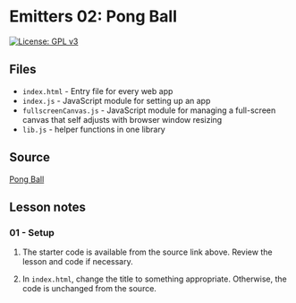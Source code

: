 # Emitters 02: Pong Ball

[![License: GPL v3](https://img.shields.io/badge/License-GPLv3-blue.svg)](https://www.gnu.org/licenses/gpl-3.0)

## Files

* <code>index.html</code> - Entry file for every web app
* <code>index.js</code> - JavaScript module for setting up an app
* <code>fullscreenCanvas.js</code> - JavaScript module for managing a full-screen canvas that self adjusts with browser window resizing
* <code>lib.js</code> - helper functions in one library

## Source

[Pong Ball](https://github.com/ianJStutor/curriculum_pongball/tree/eb6a88138698f9d8bd4fb79bc0bcb63458301ad6/_02_pong)

## Lesson notes

### 01 - Setup

1. The starter code is available from the source link above. Review the lesson and code if necessary.

2. In <code>index.html</code>, change the title to something appropriate. Otherwise, the code is unchanged from the source.